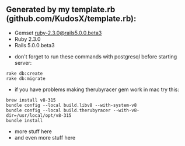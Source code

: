 ## Generated by my template.rb (github.com/KudosX/template.rb):
- Gemset ruby-2.3.0@rails5.0.0.beta3
- Ruby 2.3.0
- Rails 5.0.0.beta3
* don't forget to run these commands with postgresql before starting server:
```
rake db:create
rake db:migrate
```
* if you have problems making therubyracer gem work in mac try this:
```
brew install v8-315
bundle config --local build.libv8 --with-system-v8
bundle config --local build.therubyracer --with-v8-dir=/usr/local/opt/v8-315
bundle install
```
* more stuff here
* and even more stuff here
